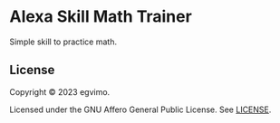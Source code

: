 # Alexa Skill Math Trainer

Simple skill to practice math.

## License

Copyright © 2023 egvimo.

Licensed under the GNU Affero General Public License. See [LICENSE](LICENSE).
